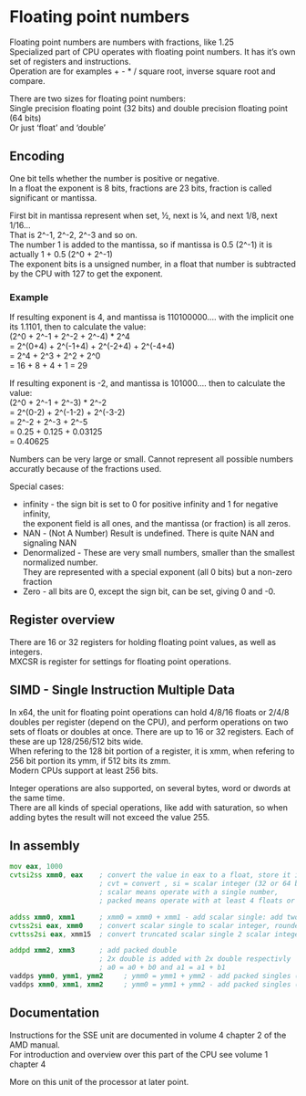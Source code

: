 # Floating point numbers
Floating point numbers are numbers with fractions, like 1.25 <br>
Specialized part of CPU operates with floating point numbers. It has it’s own set of registers and instructions.<br>
Operation are for examples + - * / square root, inverse square root and compare.

There are two sizes for floating point numbers: <br>
Single precision floating point (32 bits) and double precision floating point (64 bits) <br>
Or just ‘float’ and ‘double’

##  Encoding
One bit tells whether the number is positive or negative. <br>
In a float the exponent is 8 bits, fractions are 23 bits, fraction is called significant or mantissa.

First bit in mantissa represent when set, ½, next is ¼, and next 1/8, next 1/16… <br>
That is 2^-1, 2^-2, 2^-3 and so on. <br>
The number 1 is added to the mantissa, so if mantissa is 0.5 (2^-1) it is actually 1 + 0.5 (2^0 + 2^-1) <br>
The exponent bits is a unsigned number, in a float that number is subtracted by the CPU with 127 to get the exponent.

### Example
If resulting exponent is 4, and mantissa is 110100000.... with the implicit one its 1.1101, then to calculate the value: <br>
(2^0 + 2^-1 + 2^-2 + 2^-4) * 2^4 <br>
= 2^(0+4) + 2^(-1+4) + 2^(-2+4) + 2^(-4+4) <br>
= 2^4 + 2^3 + 2^2 + 2^0 <br>
= 16 + 8 + 4 + 1 = 29

If resulting exponent is -2, and mantissa is 101000.... then to calculate the value: <br>
(2^0 + 2^-1 + 2^-3) * 2^-2 <br>
= 2^(0-2) + 2^(-1-2) + 2^(-3-2) <br> 
= 2^-2 + 2^-3 + 2^-5 <br>
= 0.25 + 0.125 + 0.03125 <br>
= 0.40625

Numbers can be very large or small. Cannot represent all possible numbers accuratly because of the fractions used. <br>

Special cases: 
- infinity - the sign bit is set to 0 for positive infinity and 1 for negative infinity,<br>
  the exponent field is all ones, and the mantissa (or fraction) is all zeros.
- NAN - (Not A Number) Result is undefined. There is quite NAN and signaling NAN
- Denormalized - These are very small numbers, smaller than the smallest normalized number. <br>
  They are represented with a special exponent (all 0 bits) but a non-zero fraction
- Zero - all bits are 0, except the sign bit, can be set, giving 0 and -0.

## Register overview
There are 16 or 32 registers for holding floating point values, as well as integers. <br>
MXCSR is register for settings for floating point operations.

## SIMD - Single Instruction Multiple Data
In x64, the unit for floating point operations can hold 4/8/16 floats or 2/4/8 doubles per register (depend on the CPU), and perform operations on two sets of floats or doubles at once.
There are up to 16 or 32 registers. Each of these are up 128/256/512 bits wide. <br>
When refering to the 128 bit portion of a register, it is xmm, when refering to 256 bit portion its ymm, if 512 bits its zmm. <br> 
Modern CPUs support at least 256 bits.

Integer operations are also supported, on several bytes, word or dwords at the same time. <br>
There are all kinds of special operations, like add with saturation, so when adding bytes the result will not exceed the value 255.

## In assembly
```asm
mov eax, 1000
cvtsi2ss xmm0, eax    ; convert the value in eax to a float, store it in the lower 32 bit of 128 bit register xmm0
                      ; cvt = convert , si = scalar integer (32 or 64 bit), ss = scalar single (float) ... sd = scalar double (double)
                      ; scalar means operate with a single number,
                      ; packed means operate with at least 4 floats or 2 double at the same time.

addss xmm0, xmm1      ; xmm0 = xmm0 + xmm1 - add scalar single: add two floats together
cvtss2si eax, xmm0    ; convert scalar single to scalar integer, rounded to nearest
cvttss2si eax, xmm15  ; convert truncated scalar single 2 scalar integer, trunctate the fractions (round down)

addpd xmm2, xmm3      ; add packed double
                      ; 2x double is added with 2x double respectivly
                      ; a0 = a0 + b0 and a1 = a1 + b1
vaddps ymm0, ymm1, ymm2		; ymm0 = ymm1 + ymm2 - add packed singles (256 bits). Two sets of 8x floats are added together.
vaddps xmm0, xmm1, xmm2		; ymm0 = ymm1 + ymm2 - add packed singles (128 bits). Two sets of 4x floats are added together.
```

## Documentation
Instructions for the SSE unit are documented in volume 4 chapter 2 of the AMD manual. <br>
For introduction and overview over this part of the CPU see volume 1 chapter 4

More on this unit of the processor at later point.
